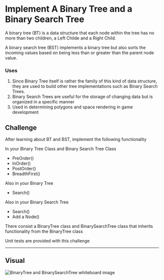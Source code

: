 # Implement A Binary Tree and a Binary Search Tree
A binary tree (BT) is a data structure that each node within the tree has no more than two children, a Left Childe and a Right Child. 

A binary search tree (BST) implements a binary tree but also sorts the incoming values based on being less than or greater than the parent node value.

### Uses
1. Since Binary Tree itself is rather the family of this kind of data structure, they are used to build other tree implementations such as Binary Search Trees.
2. Binary Search Trees are useful for the storage of changing data but is organized in a specific manner
3. Used in determining polygons and space rendering in game development

## Challenge
After learning about BT and BST, implement the following functionality

In your Binary Tree Class and Binary Search Tree Class
* PreOrder()
* InOrder()
* PostOrder()
* BreadthFirst()

Also in your Binary Tree
* Search()

Also in your Binary Search Tree
* Search()
* Add a Node()

There consist a BinaryTree class and BinarySearchTree class that inherits functionality from the BinaryTree class

Unit tests are provided with this challenge
***
## Visual
![BinaryTree and BinarySearchTree whiteboard image](../../assets/bt_bst.jpg)
